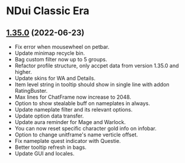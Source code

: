 # NDui Classic Era

## [1.35.0](https://github.com/siweia/NDui/tree/1.35.0) (2022-06-23)

- Fix error when mousewheel on petbar.
- Update minimap recycle bin.
- Bag custom filter now up to 5 groups.
- Refactor profile structure, only accpet data from version 1.35.0 and higher.
- Update skins for WA and Details.
- Item level string in tooltip should show in single line with addon RatingBuster.
- Max lines for ChatFrame now increase to 2048.
- Option to show stealable buff on nameplates in always.
- Update nameplate filter and its relevant options.
- Update option data transfer.
- Update aura reminder for Mage and Warlock.
- You can now reset specific character gold info on infobar.
- Option to change unitframe's name verticle offset.
- Fix nameplate quest indicator with Questie.
- Better tooltip refresh in bags.
- Update GUI and locales.
